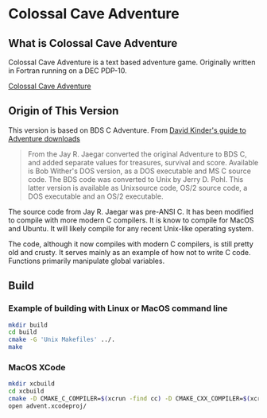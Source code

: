 # Colossal Cave Adventure

## What is Colossal Cave Adventure
Colossal Cave Adventure is a text based adventure game.  Originally
written in Fortran running on a DEC PDP-10.

[Colossal Cave Adventure](https://en.wikipedia.org/wiki/Colossal_Cave_Adventure)


## Origin of This Version 

This version is based on BDS C Adventure.  From 
[David Kinder's guide to Adventure downloads](https://rickadams.org/adventure/e_downloads.html)

> From the Jay R. Jaegar converted the original Adventure to BDS C, and
> added separate values for treasures, survival and score. Available is
> Bob Wither's DOS version, as a DOS executable and MS C source
> code. The BDS code was converted to Unix by Jerry D. Pohl. This latter
> version is available as Unixsource code, OS/2 source code, a DOS
> executable and an OS/2 executable.

The source code from Jay R. Jaegar was pre-ANSI C.  It has been
modified to compile with more modern C compilers.  It is know to
compile for MacOS and Ubuntu.  It will likely compile for any recent
Unix-like operating system.

The code, although it now compiles with modern C compilers, is still
pretty old and crusty.  It serves mainly as an example of how not to
write C code.  Functions primarily manipulate global variables. 

## Build
### Example of building with Linux or MacOS command line
```sh
mkdir build 
cd build
cmake -G 'Unix Makefiles' ../.
make 
```

### MacOS XCode
```sh
mkdir xcbuild 
cd xcbuild
cmake -D CMAKE_C_COMPILER=$(xcrun -find cc) -D CMAKE_CXX_COMPILER=$(xcrun -find c++) -G Xcode ../.
open advent.xcodeproj/
```

